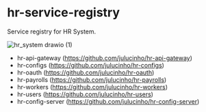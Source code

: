 # hr-service-registry
Service registry for HR System.


![hr_system drawio (1)](https://user-images.githubusercontent.com/60593328/147387017-95f06dec-631e-40bb-8a3e-e3cd0bae5e82.png)

- hr-api-gateway (https://github.com/julucinho/hr-api-gateway)
- hr-configs (https://github.com/julucinho/hr-configs)
- hr-oauth (https://github.com/julucinho/hr-oauth)
- hr-payrolls (https://github.com/julucinho/hr-payrolls)
- hr-workers (https://github.com/julucinho/hr-workers)
- hr-users (https://github.com/julucinho/hr-users)
- hr-config-server (https://github.com/julucinho/hr-config-server)

